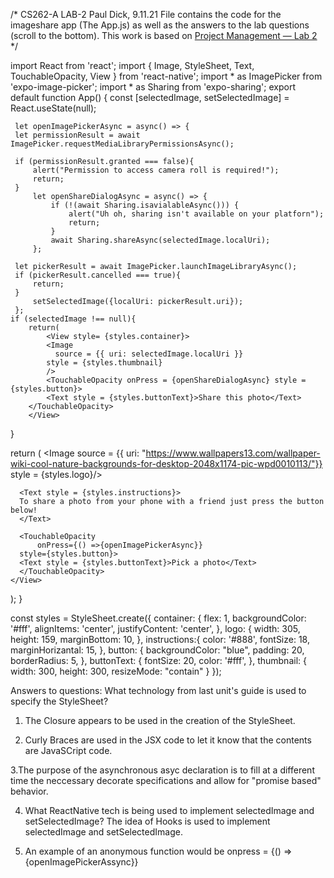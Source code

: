 /* CS262-A LAB-2 Paul Dick, 9.11.21File contains the code for the imageshare app (The App.js) as well as the answers to the lab questions (scroll to the bottom).This work is based on [Project Management — Lab 2](https://cs.calvin.edu/courses/cs/262/kvlinden/02management/lab.html)*/import React from 'react';import { Image, StyleSheet, Text, TouchableOpacity, View } from 'react-native';import * as ImagePicker from 'expo-image-picker';import * as Sharing from 'expo-sharing';export default function App() {     const [selectedImage, setSelectedImage] = React.useState(null);     let openImagePickerAsync = async() => {	 let permissionResult = await ImagePicker.requestMediaLibraryPermissionsAsync();	 if (permissionResult.granted === false){		 alert("Permission to access camera roll is required!");		 return;	 }	     let openShareDialogAsync = async() => {		     if (!(await Sharing.isavialableAsync())) {			     alert("Uh oh, sharing isn't available on your platforn");			     return;		     }		     await Sharing.shareAsync(selectedImage.localUri);	     };	 let pickerResult = await ImagePicker.launchImageLibraryAsync();	 if (pickerResult.cancelled === true){		 return;	 }	     setSelectedImage({localUri: pickerResult.uri});     };	if (selectedImage !== null){		return(			<View style= {styles.container}>			<Image			  source = {{ uri: selectedImage.localUri }}			style = {styles.thumbnail}			/>			<TouchableOpacity onPress = {openShareDialogAsync} style = {styles.button}>			<Text style = {styles.buttonText}>Share this photo</Text>		</TouchableOpacity>		</View> }  return (    <View style={styles.container}>      <Image source = {{ uri: "https://www.wallpapers13.com/wallpaper-wiki-cool-nature-backgrounds-for-desktop-2048x1174-pic-wpd0010113/"}}                  style = {styles.logo}/>          <Text style = {styles.instructions}>	  To share a photo from your phone with a friend just press the button below!      </Text>          <TouchableOpacity		  onPress={() =>{openImagePickerAsync}}	  style={styles.button}>	  <Text style = {styles.buttonText}>Pick a photo</Text>	  </TouchableOpacity>    </View>  );}const styles = StyleSheet.create({  container: {    flex: 1,    backgroundColor: '#fff',    alignItems: 'center',    justifyContent: 'center',  },  logo: {	  width: 305,	  height: 159,	  marginBottom: 10,  },  instructions:{	color: '#888',	fontSize: 18,	marginHorizantal: 15,	},  button: {	  backgroundColor: "blue",	  padding: 20,	  borderRadius: 5,  },  buttonText: {	fontSize: 20,	color: '#fff',	},  thumbnail: {	  width: 300,	  height: 300,	  resizeMode: "contain"  }});Answers to questions:What technology from last unit's guide is used to specify the StyleSheet?1. The Closure appears to be used in the creation of the StyleSheet.2. Curly Braces are used in the JSX code to let it know that the contents are JavaSCript code.3.The purpose of the asynchronous asyc declaration is to fill at a different time the neccessary decorate specifications and allow for "promise based" behavior.4. What ReactNative tech is being used to implement selectedImage and setSelectedImage?The idea of Hooks is used to implement selectedImage and setSelectedImage.5. An example of an anonymous function would be onpress = {() => {openImagePickerAssync}}